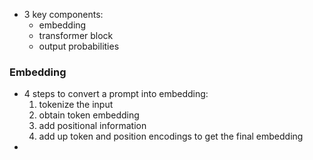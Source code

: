 - 3 key components:
	- embedding
	- transformer block
	- output probabilities
### Embedding
- 4 steps to convert a prompt into embedding:
	1. tokenize the input
	2. obtain token embedding
	3. add positional information
	4. add up token and position encodings to get the final embedding
- 